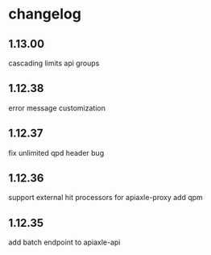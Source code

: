 changelog
=========

1.13.00
-------
cascading limits
api groups

1.12.38
-------
error message customization

1.12.37
-------
fix unlimited qpd header bug

1.12.36
-------
support external hit processors for apiaxle-proxy
add qpm

1.12.35
-------
add batch endpoint to apiaxle-api
